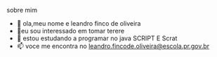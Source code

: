 sobre mim
- 👀 ola,meu nome e leandro finco de oliveira
- 🌱eu sou interessado em tomar terere
- 💞️ estou estudando a programar no java SCRIPT E Scrat
- 📫 voce me encontra no leandro.fincode.oliveira@escola.pr.gov.br

